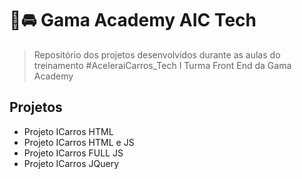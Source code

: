 # 👊🚘 Gama Academy AIC Tech

> Repositório dos projetos desenvolvidos durante as aulas do treinamento #AceleraiCarros_Tech I Turma Front End da Gama Academy

## Projetos

- Projeto ICarros HTML
- Projeto ICarros HTML e JS
- Projeto ICarros FULL JS
- Projeto ICarros JQuery